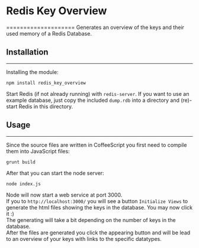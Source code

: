 # Redis Key Overview
====================
Generates an overview of the keys and their used memory of a Redis Database.

## Installation
---------------
Installing the module:

	npm install redis_key_overview
	
Start Redis (if not already running) with `redis-server`. If you want to use an example database, just copy the included `dump.rdb` into a directory and (re)-start Redis in this directory.

	
## Usage
--------

Since the source files are written in CoffeeScript you first need to compile them into JavaScript files:

	grunt build

After that you can start the node server:

	node index.js

Node will now start a web service at port 3000.  
If you to `http://localhost:3000/` you will see a button `Initialize Views` to generate the html files showing the keys in the database. You may now click it :)  
The generating will take a bit depending on the number of keys in the database.  
After the files are generated you click the appearing button and will be lead to an overview of your keys with links to the specific datatypes. 